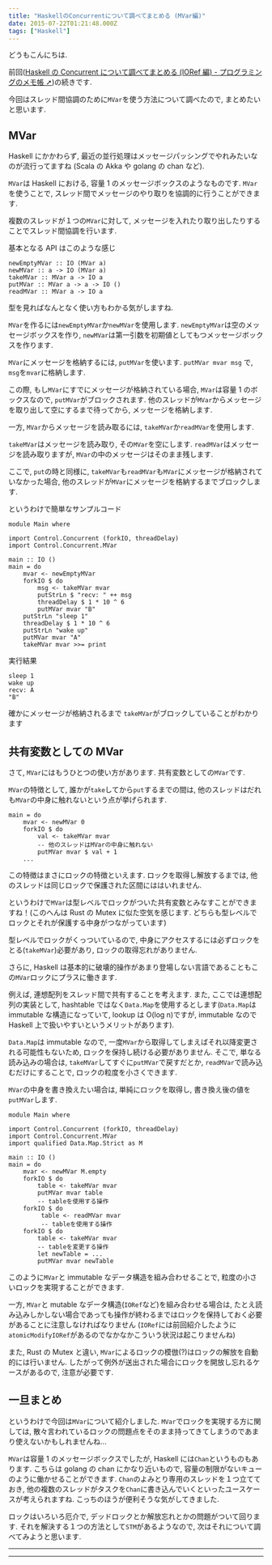 ```yaml
---
title: "HaskellのConcurrentについて調べてまとめる (MVar編)"
date: 2015-07-22T01:21:48.000Z
tags: ["Haskell"]
---
```


どうもこんにちは.

前回([Haskell の Concurrent について調べてまとめる (IORef 編) - プログラミングのメモ帳 ➚](http://agtn.hatenablog.com/entry/2015/07/21/234658))の続きです.

今回はスレッド間協調のために`MVar`を使う方法について調べたので, まとめたいと思います.

## MVar

Haskell にかかわらず, 最近の並行処理はメッセージパッシングでやれみたいなのが流行ってますね (Scala の Akka や golang の chan など).

`MVar`は Haskell における, 容量 1 のメッセージボックスのようなものです. `MVar`を使うことで, スレッド間でメッセージのやり取りを協調的に行うことができます.

複数のスレッドが１つの`MVar`に対して, メッセージを入れたり取り出したりすることでスレッド間協調を行います.

基本となる API はこのような感じ

```
newEmptyMVar :: IO (MVar a)
newMVar :: a -> IO (MVar a)
takeMVar :: MVar a -> IO a
putMVar :: MVar a -> a -> IO ()
readMVar :: MVar a -> IO a
```

型を見ればなんとなく使い方もわかる気がしますね.

`MVar`を作るには`newEmptyMVar`か`newMVar`を使用します. `newEmptyMVar`は空のメッセージボックスを作り, `newMVar`は第一引数を初期値としてもつメッセージボックスを作ります.

`MVar`にメッセージを格納するには, `putMVar`を使います. `putMVar mvar msg` で, `msg`を`mvar`に格納します.

この際, もし`MVar`にすでにメッセージが格納されている場合, `MVar`は容量 1 のボックスなので, `putMVar`がブロックされます. 他のスレッドが`MVar`からメッセージを取り出して空にするまで待ってから, メッセージを格納します.

一方, `MVar`からメッセージを読み取るには, `takeMVar`か`readMVar`を使用します.

`takeMVar`はメッセージを読み取り, その`MVar`を空にします. `readMVar`はメッセージを読み取りますが, `MVar`の中のメッセージはそのまま残します.

ここで, `put`の時と同様に, `takeMVar`も`readMVar`も`MVar`にメッセージが格納されていなかった場合, 他のスレッドが`MVar`にメッセージを格納するまでブロックします.

というわけで簡単なサンプルコード

```
module Main where

import Control.Concurrent (forkIO, threadDelay)
import Control.Concurrent.MVar

main :: IO ()
main = do
    mvar <- newEmptyMVar
    forkIO $ do
        msg <- takeMVar mvar
        putStrLn $ "recv: " ++ msg
        threadDelay $ 1 * 10 ^ 6
        putMVar mvar "B"
    putStrLn "sleep 1"
    threadDelay $ 1 * 10 ^ 6
    putStrLn "wake up"
    putMVar mvar "A"
    takeMVar mvar >>= print
```

実行結果

```
sleep 1
wake up
recv: A
"B"
```

確かにメッセージが格納されるまで `takeMVar`がブロックしていることがわかります

## 共有変数としての MVar

さて, `MVar`にはもうひとつの使い方があります. 共有変数としての`MVar`です.

`MVar`の特徴として, 誰かが`take`してから`put`するまでの間は, 他のスレッドはだれも`MVar`の中身に触れないという点が挙げられます.

```
main = do
    mvar <- newMVar 0
    forkIO $ do
        val <- takeMVar mvar
        -- 他のスレッドはMVarの中身に触れない
        putMVar mvar $ val + 1
    ...
```

この特徴はまさにロックの特徴といえます. ロックを取得し解放するまでは, 他のスレッドは同じロックで保護された区間にははいれません.

というわけで`MVar`は型レベルでロックがついた共有変数とみなすことができますね！(このへんは Rust の Mutex に似た空気を感じます. どちらも型レベルでロックとそれが保護する中身がつながっています)

型レベルでロックがくっついているので, 中身にアクセスするには必ずロックをとる(`takeMVar`)必要があり, ロックの取得忘れがありません.

さらに, Haskell は基本的に破壊的操作があまり登場しない言語であることもこの`MVar`ロックにプラスに働きます.

例えば, 連想配列をスレッド間で共有することを考えます. また, ここでは連想配列の実装として, hashtable ではなく`Data.Map`を使用するとします(`Data.Map`は immutable な構造になっていて, lookup は O(log n)ですが, immutable なので Haskell 上で扱いやすいというメリットがあります).

`Data.Map`は immutable なので, 一度`MVar`から取得してしまえばそれ以降変更される可能性もないため, ロックを保持し続ける必要がありません. そこで, 単なる読み込みの場合は, `takeMVar`してすぐに`putMVar`で戻すだとか, `readMVar`で読み込むだけにすることで, ロックの粒度を小さくできます.

`MVar`の中身を書き換えたい場合は, 単純にロックを取得し, 書き換え後の値を`putMVar`します.

```
module Main where

import Control.Concurrent (forkIO, threadDelay)
import Control.Concurrent.MVar
import qualified Data.Map.Strict as M

main :: IO ()
main = do
    mvar <- newMVar M.empty
    forkIO $ do
        table <- takeMVar mvar
        putMVar mvar table
        -- tableを使用する操作
    forkIO $ do
         table <- readMVar mvar
         -- tableを使用する操作
    forkIO $ do
        table <- takeMVar mvar
        -- tableを変更する操作
        let newTable = ...
        putMVar mvar newTable
```

このように`MVar`と immutable なデータ構造を組み合わせることで, 粒度の小さいロックを実現することができます.

一方, `MVar`と mutable なデータ構造(`IORef`など)を組み合わせる場合は, たとえ読み込みしかしない場合であっても操作が終わるまではロックを保持しておく必要があることに注意しなければなりません (`IORef`には前回紹介したように`atomicModifyIORef`があるのでなかなかこういう状況は起こりませんね)

また, Rust の Mutex と違い, `MVar`によるロックの模倣(?)はロックの解放を自動的には行いません. したがって例外が送出された場合にロックを開放し忘れるケースがあるので, 注意が必要です.

## 一旦まとめ

というわけで今回は`MVar`について紹介しました. `MVar`でロックを実現する方に関しては, 散々言われているロックの問題点をそのまま持ってきてしまうのであまり使えないかもしれませんね...

`MVar`は容量 1 のメッセージボックスでしたが, Haskell には`Chan`というものもあります. こちらは golang の chan にかなり近いもので, 容量の制限がないキューのように働かせることができます. `Chan`のよみとり専用のスレッドを１つ立てておき, 他の複数のスレッドがタスクを`Chan`に書き込んでいくといったユースケースが考えられますね. こっちのほうが便利そうな気がしてきました.

ロックはいろいろ厄介で, デッドロックとか解放忘れとかの問題がついて回ります. それを解決する１つの方法として`STM`があるようなので, 次はそれについて調べてみようと思います.

---

---
